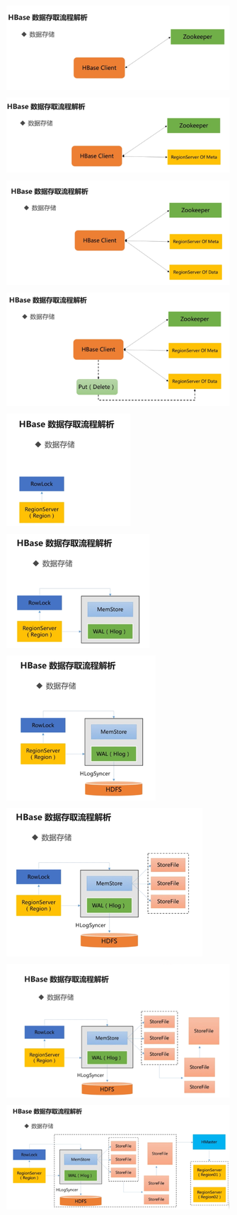 ![](../md/img/ggzhangxiaochao/1298744-20180626151838319-1855315877.png)

![](../md/img/ggzhangxiaochao/1298744-20180626151914176-1508578062.png)

![](../md/img/ggzhangxiaochao/1298744-20180626151933893-1158487642.png)

![](../md/img/ggzhangxiaochao/1298744-20180626151952765-934641528.png)

![](../md/img/ggzhangxiaochao/1298744-20180626152130658-714903820.png)

![](../md/img/ggzhangxiaochao/1298744-20180626152149868-501300772.png)

![](../md/img/ggzhangxiaochao/1298744-20180626152243660-1405823684.png)

![](../md/img/ggzhangxiaochao/1298744-20180626152305625-1180522793.png)

![](../md/img/ggzhangxiaochao/1298744-20180626152333196-1596459883.png)

![](../md/img/ggzhangxiaochao/1298744-20180626152350760-1370597880.png)

